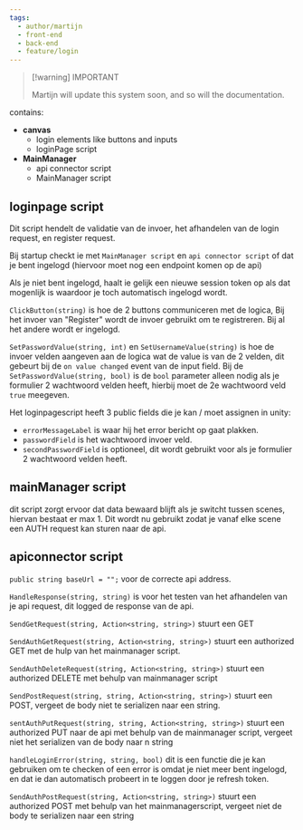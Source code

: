```yaml
---
tags:
  - author/martijn
  - front-end
  - back-end
  - feature/login
---
```

>[!warning] IMPORTANT
>
>Martijn will update this system soon, and so will the documentation. 

contains:
- **canvas**
	- login elements like buttons and inputs
	- loginPage script
- **MainManager**
	- api connector script
	- MainManager script
	
## loginpage script

Dit script hendelt de validatie van de invoer, het afhandelen van de login request, en register request.

Bij startup checkt ie met `MainManager script` en `api connector script` of dat je bent ingelogd (hiervoor moet nog een endpoint komen op de api)

Als je niet bent ingelogd, haalt ie gelijk een nieuwe session token op als dat mogenlijk is waardoor je toch automatisch ingelogd wordt.

`ClickButton(string)` is hoe de 2 buttons communiceren met de logica, Bij het invoer van "Register" wordt de invoer gebruikt om te registreren. Bij al het andere wordt er ingelogd.

`SetPasswordValue(string, int)` en `SetUsernameValue(string)` is hoe de invoer velden aangeven aan de logica wat de value is van de 2 velden, dit gebeurt bij de `on value changed` event van de input field.
Bij de `SetPasswordValue(string, bool)` is de `bool` parameter alleen nodig als je formulier 2 wachtwoord velden heeft, hierbij moet de 2e wachtwoord veld `true` meegeven.

Het loginpagescript heeft 3 public fields die je kan / moet assignen in unity:
- `errorMessageLabel` is waar hij het error bericht op gaat plakken.
- `passwordField` is het wachtwoord invoer veld.
- `secondPasswordField` is optioneel, dit wordt gebruikt voor als je formulier 2 wachtwoord velden heeft.

## mainManager script

dit script zorgt ervoor dat data bewaard blijft als je switcht tussen scenes, hiervan bestaat er max 1. Dit wordt nu gebruikt zodat je vanaf elke scene een AUTH request kan sturen naar de api.

## apiconnector script

`public string baseUrl = "";` voor de correcte api address.

`HandleResponse(string, string)` is voor het testen van het afhandelen van je api request, dit logged de response van de api.

`SendGetRequest(string, Action<string, string>)` stuurt een GET

`SendAuthGetRequest(string, Action<string, string>)` stuurt een authorized GET met de hulp van het mainmanager script.

`SendAuthDeleteRequest(string, Action<string, string>)` stuurt een authorized DELETE met behulp van mainmanager script

`SendPostRequest(string, string, Action<string, string>)` stuurt een POST, vergeet de body niet te serializen naar een string.

`sentAuthPutRequest(string, string, Action<string, string>)` stuurt een authorized PUT naar de api met behulp van de mainmanager script, vergeet niet het serializen van de body naar n string

`handleLoginError(string, string, bool)` dit is een functie die je kan gebruiken om te checken of een error is omdat je niet meer bent ingelogd, en dat ie dan automatisch probeert in te loggen door je refresh token. 

`SendAuthPostRequest(string, Action<string, string>)` stuurt een authorized POST met behulp van het mainmanagerscript, vergeet niet de body te serializen naar een string

 